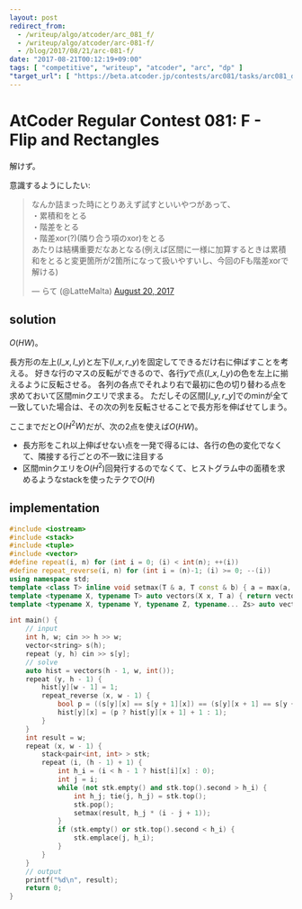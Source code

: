 ```yaml
---
layout: post
redirect_from:
  - /writeup/algo/atcoder/arc_081_f/
  - /writeup/algo/atcoder/arc-081-f/
  - /blog/2017/08/21/arc-081-f/
date: "2017-08-21T00:12:19+09:00"
tags: [ "competitive", "writeup", "atcoder", "arc", "dp" ]
"target_url": [ "https://beta.atcoder.jp/contests/arc081/tasks/arc081_d" ]
---
```


# AtCoder Regular Contest 081: F - Flip and Rectangles

解けず。

意識するようにしたい: <blockquote class="twitter-tweet" data-lang="en"><p lang="ja" dir="ltr">なんか詰まった時にとりあえず試すといいやつがあって、<br>・累積和をとる<br>・階差をとる<br>・階差xor(?)(隣り合う項のxor)をとる<br>あたりは結構重要だなあとなる(例えば区間に一様に加算するときは累積和をとると変更箇所が2箇所になって扱いやすいし、今回のFも階差xorで解ける)</p>&mdash; らて (@LatteMalta) <a href="https://twitter.com/LatteMalta/status/899274453976088576">August 20, 2017</a></blockquote>
<script async src="//platform.twitter.com/widgets.js" charset="utf-8"></script>

## solution

$O(HW)$。

長方形の左上$(l\_x, l\_y)$と左下$(l\_x, r\_y)$を固定してできるだけ右に伸ばすことを考える。
好きな行のマスの反転ができるので、各行$y$で点$(l\_x, l\_y)$の色を左上に揃えるように反転させる。
各列の各点でそれより右で最初に色の切り替わる点を求めておいて区間minクエリで求まる。
ただしその区間$[l\_y, r\_y]$でのminが全て一致していた場合は、その次の列を反転させることで長方形を伸ばせてしまう。

ここまでだと$O(H^2W)$だが、次の$2$点を使えば$O(HW)$。

-   長方形をこれ以上伸ばせない点を一発で得るには、各行の色の変化でなくて、隣接する行ごとの不一致に注目する
-   区間minクエリを$O(H^2)$回発行するのでなくて、ヒストグラム中の面積を求めるようなstackを使ったテクで$O(H)$

## implementation

``` c++
#include <iostream>
#include <stack>
#include <tuple>
#include <vector>
#define repeat(i, n) for (int i = 0; (i) < int(n); ++(i))
#define repeat_reverse(i, n) for (int i = (n)-1; (i) >= 0; --(i))
using namespace std;
template <class T> inline void setmax(T & a, T const & b) { a = max(a, b); }
template <typename X, typename T> auto vectors(X x, T a) { return vector<T>(x, a); }
template <typename X, typename Y, typename Z, typename... Zs> auto vectors(X x, Y y, Z z, Zs... zs) { auto cont = vectors(y, z, zs...); return vector<decltype(cont)>(x, cont); }

int main() {
    // input
    int h, w; cin >> h >> w;
    vector<string> s(h);
    repeat (y, h) cin >> s[y];
    // solve
    auto hist = vectors(h - 1, w, int());
    repeat (y, h - 1) {
        hist[y][w - 1] = 1;
        repeat_reverse (x, w - 1) {
            bool p = ((s[y][x] == s[y + 1][x]) == (s[y][x + 1] == s[y + 1][x + 1]));
            hist[y][x] = (p ? hist[y][x + 1] + 1 : 1);
        }
    }
    int result = w;
    repeat (x, w - 1) {
        stack<pair<int, int> > stk;
        repeat (i, (h - 1) + 1) {
            int h_i = (i < h - 1 ? hist[i][x] : 0);
            int j = i;
            while (not stk.empty() and stk.top().second > h_i) {
                int h_j; tie(j, h_j) = stk.top();
                stk.pop();
                setmax(result, h_j * (i - j + 1));
            }
            if (stk.empty() or stk.top().second < h_i) {
                stk.emplace(j, h_i);
            }
        }
    }
    // output
    printf("%d\n", result);
    return 0;
}
```
